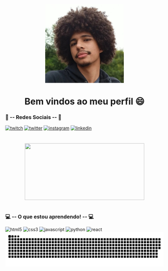 <div align="center">
    <img alt="eu" src="perfilAttAll.jpg" style="widght: 250px;; height: 250px;; border-radius= 50%">
    <h1> Bem vindos ao meu perfil 😄</h1>
</div>

### 🖤 -- Redes Sociais -- 🖤
<div>
    <a href="https://www.twitch.tv/bgr_uwu" target="_blank"><img alt="twitch" src="https://img.shields.io/badge/Twitch-%239146FF.svg?style=for-the-badge&logo=Twitch&logoColor=white" target="_blank"></a>
    <a href="https://twitter.com/wubba_yuh" target="_blank"><img alt="twitter" src="https://img.shields.io/badge/Twitter-%231DA1F2.svg?style=for-the-badge&logo=Twitter&logoColor=white" target="_blank"></a>
    <a href="https://www.instagram.com/wubba_yuh/" target="_blank"><img alt="instagram" src="https://img.shields.io/badge/Instagram-%23E4405F.svg?style=for-the-badge&logo=Instagram&logoColor=white" target="_blank"></a>
    <a href="https://www.linkedin.com/in/yuri-moreira-santos-305370226/" target="_blank"><img alt="linkedin" src="https://img.shields.io/badge/linkedin-%230077B5.svg?style=for-the-badge&logo=linkedin&logoColor=white" target="_blank"></a>
      
</div>

#

<div align="center">
  <img width="380em" height="180em" src="https://github-readme-stats-yuri-moreira-santos.vercel.appu?sername=yuri-moreira-santos&show_icons=true&theme=tokyonight"/>
</div>

#

### 💻 -- O que estou aprendendo! -- 💻
<div>
    <img alt="html5" src="https://img.shields.io/badge/html5-%23E34F26.svg?style=for-the-badge&logo=html5&logoColor=white" target="_blank">
    <img alt="css3" src="https://img.shields.io/badge/css3-%231572B6.svg?style=for-the-badge&logo=css3&logoColor=white" target="_blank">
    <img alt="javascript" src="https://img.shields.io/badge/javascript-%23323330.svg?style=for-the-badge&logo=javascript&logoColor=%23F7DF1E" target="_blank">
    <img alt="python" src="https://img.shields.io/badge/python-3670A0?style=for-the-badge&logo=python&logoColor=ffdd54" target="_blank">
    <img alt="react" src="https://img.shields.io/badge/react-%2320232a.svg?style=for-the-badge&logo=react&logoColor=%2361DAFB" target="_blank">
</div>
    
<div align="center"><img align="center" alt="snake_animation" src="https://github.com/Yuh-UwU/Yuh-UwU/blob/output/github-contribution-grid-snake.svg"></div>
   
    

    
    
